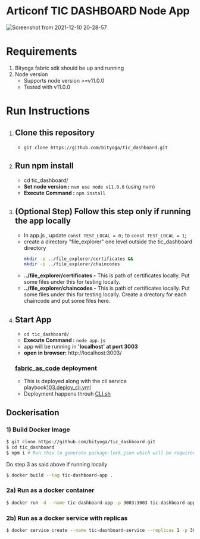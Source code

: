# Articonf TIC DASHBOARD Node App

![Screenshot from 2021-12-10 20-28-57](https://user-images.githubusercontent.com/30879156/145630856-8e9c173e-a8a4-416d-b975-7b6558451ff4.png)

# Requirements

1. Bityoga fabric sdk should be up and running
2. Node version
   - Supports node version >=v11.0.0
   - Tested with v11.0.0

# Run Instructions

1. ## Clone this repository

   - `git clone https://github.com/bityoga/tic_dashboard.git`

2. ## Run npm install

   - cd tic_dashboard/
   - **Set node version :** `nvm use node v11.0.0` (using nvm)
   - **Execute Command :** `npm install`

3. ## (Optional Step) Follow this step only if running the app locally

   - In app.js , update `const TEST_LOCAL = 0;` to `const TEST_LOCAL = 1`;
   - create a directory "file_explorer" one level outside the tic_dashboard directory
     ```sh
     mkdir -p ../file_explorer/certificates &&
     mkdir -p ../file_explorer/chaincodes
     ```
   - **../file_explorer/certificates -** This is path of certificates locally. Put some files under this for testing locally.
   - **../file_explorer/chaincodes -** This is path of certificates locally. Put some files under this for testing locally. Create a drectory for each chaincode and put some files here.

4. ## Start App

   - `cd tic_dashboard/`
   - **Execute Command :** `node app.js`
   - app will be running in **'localhost' at port 3003**
   - **open in browser:** http://localhost:3003/

   ### [fabric_as_code](https://github.com/bityoga/fabric_as_code) deployment

   - This is deployed along with the cli service playbook[103.deploy_cli.yml](https://github.com/bityoga/fabric_as_code/blob/master/103.deploy_cli.yml)
   - Deployment happens throuh [CLI.sh](https://github.com/bityoga/fabric_as_code/blob/master/roles/hlf/cli/cli/files/CLI.sh)

## Dockerisation

### 1) Build Docker Image

```sh
$ git clone https://github.com/bityoga/tic_dashboard.git
$ cd tic_dashboard
$ npm i # Run this to generate package-lock.json which will be required for creating docker image
```

Do step 3 as said above if running locally

```sh
$ docker build --tag tic-dashboard-app .
```

### 2a) Run as a docker container

```sh
$ docker run -d --name tic-dashboard-app -p 3003:3003 tic-dashboard-app:latest
```

### 2b) Run as a docker service with replicas

```sh
$ docker service create --name tic-dashboard-service --replicas 1 -p 3003:3003 tic-dashboard-app:latest
```
